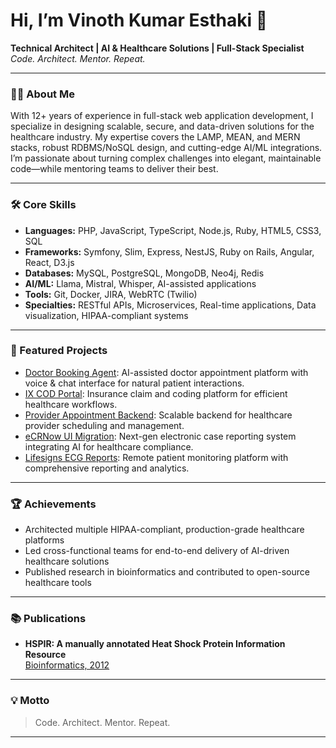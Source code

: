 # Hi, I’m Vinoth Kumar Esthaki 👋

**Technical Architect | AI & Healthcare Solutions | Full-Stack Specialist**  
_Code. Architect. Mentor. Repeat._

---

### 👨‍💻 About Me

With 12+ years of experience in full-stack web application development, I specialize in designing scalable, secure, and data-driven solutions for the healthcare industry. My expertise covers the LAMP, MEAN, and MERN stacks, robust RDBMS/NoSQL design, and cutting-edge AI/ML integrations. I’m passionate about turning complex challenges into elegant, maintainable code—while mentoring teams to deliver their best.

---

### 🛠️ Core Skills

- **Languages:** PHP, JavaScript, TypeScript, Node.js, Ruby, HTML5, CSS3, SQL
- **Frameworks:** Symfony, Slim, Express, NestJS, Ruby on Rails, Angular, React, D3.js
- **Databases:** MySQL, PostgreSQL, MongoDB, Neo4j, Redis
- **AI/ML:** Llama, Mistral, Whisper, AI-assisted applications
- **Tools:** Git, Docker, JIRA, WebRTC (Twilio)
- **Specialties:** RESTful APIs, Microservices, Real-time applications, Data visualization, HIPAA-compliant systems

---

### 🚀 Featured Projects

- [Doctor Booking Agent](https://github.com/vinothkumar-xyram/doctor_booking_agent): AI-assisted doctor appointment platform with voice & chat interface for natural patient interactions.
- [IX COD Portal](https://github.com/vinothkumar-xyram/ix-cod-portal): Insurance claim and coding platform for efficient healthcare workflows.
- [Provider Appointment Backend](https://github.com/vinothkumar-xyram/provider-appointment-backend): Scalable backend for healthcare provider scheduling and management.
- [eCRNow UI Migration](https://github.com/bharathp-xyram/ecrnow_ui_migration_repo): Next-gen electronic case reporting system integrating AI for healthcare compliance.
- [Lifesigns ECG Reports](https://github.com/lifesignsindia/ecg-reports-frontend-app): Remote patient monitoring platform with comprehensive reporting and analytics.

---

### 🏆 Achievements

- Architected multiple HIPAA-compliant, production-grade healthcare platforms
- Led cross-functional teams for end-to-end delivery of AI-driven healthcare solutions
- Published research in bioinformatics and contributed to open-source healthcare tools

---

### 📚 Publications

- **HSPIR: A manually annotated Heat Shock Protein Information Resource**  
  [Bioinformatics, 2012](https://doi.org/10.1093/bioinformatics/bts520)

---

### 💡 Motto

> Code. Architect. Mentor. Repeat.

---

<!--
**vinothkumar-xyram/vinothkumar-xyram** is a ✨ special ✨ repository because its README.md (this file) appears on your GitHub profile.
-->

